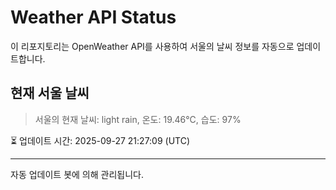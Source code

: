 
# Weather API Status

이 리포지토리는 OpenWeather API를 사용하여 서울의 날씨 정보를 자동으로 업데이트합니다.

## 현재 서울 날씨
> 서울의 현재 날씨: light rain, 온도: 19.46°C, 습도: 97%

⏳ 업데이트 시간: 2025-09-27 21:27:09 (UTC)

---
자동 업데이트 봇에 의해 관리됩니다.
